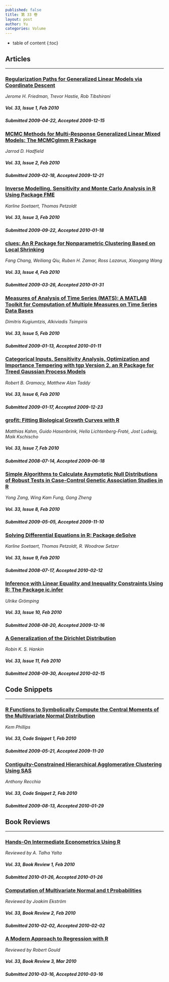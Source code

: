 ```yaml
---
published: false
title: 第 33 卷
layout: post
author: Yu
categories: Volume
---
```


* table of content
{:toc}

## Articles

***

### [Regularization Paths for Generalized Linear Models via Coordinate Descent](/jstatsoft/v33/i01.html)

*Jerome H. Friedman, Trevor Hastie, Rob Tibshirani*

##### Vol. 33, Issue 1, Feb 2010

##### Submitted 2009-04-22, Accepted 2009-12-15

### [MCMC Methods for Multi-Response Generalized Linear Mixed Models: The MCMCglmm R Package](/jstatsoft/v33/i02.html)

*Jarrod D. Hadfield*

##### Vol. 33, Issue 2, Feb 2010

##### Submitted 2009-02-18, Accepted 2009-12-21

### [Inverse Modelling, Sensitivity and Monte Carlo Analysis in R Using Package FME](/jstatsoft/v33/i03.html)

*Karline  Soetaert, Thomas Petzoldt*

##### Vol. 33, Issue 3, Feb 2010

##### Submitted 2009-09-22, Accepted 2010-01-18

### [clues: An R Package for Nonparametric Clustering Based on Local Shrinking](/jstatsoft/v33/i04.html)

*Fang Chang, Weiliang Qiu, Ruben H. Zamar, Ross Lazarus, Xiaogang Wang*

##### Vol. 33, Issue 4, Feb 2010

##### Submitted 2009-03-26, Accepted 2010-01-31

### [Measures of Analysis of Time Series (MATS): A MATLAB Toolkit for Computation of Multiple Measures on Time Series Data Bases](/jstatsoft/v33/i05.html)

*Dimitris Kugiumtzis, Alkiviadis Tsimpiris*

##### Vol. 33, Issue 5, Feb 2010

##### Submitted 2009-01-13, Accepted 2010-01-11

### [Categorical Inputs, Sensitivity Analysis, Optimization and Importance Tempering with tgp Version 2, an R Package for Treed Gaussian Process Models](/jstatsoft/v33/i06.html)

*Robert B. Gramacy, Matthew Alan Taddy*

##### Vol. 33, Issue 6, Feb 2010

##### Submitted 2009-01-17, Accepted 2009-12-23

### [grofit: Fitting Biological Growth Curves with R](/jstatsoft/v33/i07.html)

*Matthias Kahm, Guido Hasenbrink, Hella Lichtenberg-Fraté, Jost Ludwig, Maik Kschischo*

##### Vol. 33, Issue 7, Feb 2010

##### Submitted 2008-07-14, Accepted 2009-06-18

### [Simple Algorithms to Calculate Asymptotic Null Distributions of Robust Tests in Case-Control Genetic Association Studies in R](/jstatsoft/v33/i08.html)

*Yong Zang, Wing Kam Fung, Gang Zheng*

##### Vol. 33, Issue 8, Feb 2010

##### Submitted 2009-05-05, Accepted 2009-11-10

### [Solving Differential Equations in R: Package deSolve](/jstatsoft/v33/i09.html)

*Karline  Soetaert, Thomas Petzoldt, R. Woodrow Setzer*

##### Vol. 33, Issue 9, Feb 2010

##### Submitted 2008-07-17, Accepted 2010-02-12

### [Inference with Linear Equality and Inequality Constraints Using R: The Package ic.infer](/jstatsoft/v33/i10.html)

*Ulrike Grömping*

##### Vol. 33, Issue 10, Feb 2010

##### Submitted 2008-08-20, Accepted 2009-12-16

### [A Generalization of the Dirichlet Distribution](/jstatsoft/v33/i11.html)

*Robin K. S. Hankin*

##### Vol. 33, Issue 11, Feb 2010

##### Submitted 2008-09-30, Accepted 2010-02-15

## Code Snippets

***

### [R Functions to Symbolically Compute the Central Moments of the Multivariate Normal Distribution](/jstatsoft/v33/c01.html)

*Kem Phillips*

##### Vol. 33, Code Snippet 1, Feb 2010

##### Submitted 2009-05-21, Accepted 2009-11-20

### [Contiguity-Constrained Hierarchical Agglomerative Clustering Using SAS](/jstatsoft/v33/c02.html)

*Anthony  Recchia*

##### Vol. 33, Code Snippet 2, Feb 2010

##### Submitted 2009-08-13, Accepted 2010-01-29

## Book Reviews

***

### [Hands-On Intermediate Econometrics Using R](/jstatsoft/v33/b01.html)

*Reviewed by A. Talha Yalta*

##### Vol. 33, Book Review 1, Feb 2010

##### Submitted 2010-01-26, Accepted 2010-01-26

### [Computation of Multivariate Normal and t Probabilities](/jstatsoft/v33/b02.html)

*Reviewed by Joakim Ekström*

##### Vol. 33, Book Review 2, Feb 2010

##### Submitted 2010-02-02, Accepted 2010-02-02

### [A Modern Approach to Regression with R](/jstatsoft/v33/b03.html)

*Reviewed by Robert Gould*

##### Vol. 33, Book Review 3, Mar 2010

##### Submitted 2010-03-16, Accepted 2010-03-16

